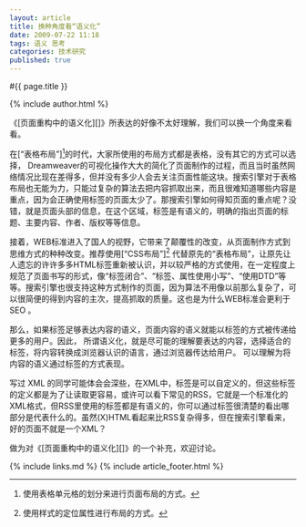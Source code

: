 ```yaml
---
layout: article
title: 换种角度看“语义化”
date: 2009-07-22 11:18
tags: 语义 思考
categories: 技术研究
published: true
---
```


#{{ page.title }}

{% include author.html %}

《[页面重构中的语义化][]》所表达的好像不太好理解，我们可以换一个角度来看看。

在[“表格布局”][^1]的时代，大家所使用的布局方式都是表格，没有其它的方式可以选择， Dreamweaver的可视化操作大大的简化了页面制作的过程，而且当时虽然网络情况比现在差得多，但并没有多少人会去关注页面性能这块。搜索引擎对于表格布局也无能为力，只能过复杂的算法去把内容抓取出来，而且很难知道哪些内容是重点，因为会正确使用标签的页面太少了。那搜索引擎如何得知页面的重点呢？没错，就是页面头部的信息，在这个区域，标签是有语义的，明确的指出页面的标题、主要内容、作者、版权等等信息。

接着，WEB标准进入了国人的视野，它带来了颠覆性的改变，从页面制作方式到思维方式的种种改变。推荐使用[“CSS布局”][^2] 代替原先的“表格布局”，让原先让人遗忘的许许多多HTML标签重新被认识，并以较严格的方式使用，在一定程度上规范了页面书写的形式，像“标签闭合”、“标签、属性使用小写”、“使用DTD”等等。搜索引擎也很支持这种方式制作的页面，因为算法不用像以前那么复杂了，可以很简便的得到内容的主次，提高抓取的质量。这也是为什么WEB标准会更利于 SEO 。

那么，如果标签足够表达内容的语义，页面内容的语义就能以标签的方式被传递给更多的用户。因此， 所谓语义化，就是尽可能的理解要表达的内容，选择适合的标签，将内容转换成浏览器认识的语言，通过浏览器传达给用户。 可以理解为将内容的语义通过标签的方式表现。

写过 XML 的同学可能体会会深些，在XML中，标签是可以自定义的，但这些标签的定义都是为了让读取更容易，或许可以看下常见的RSS，它就是一个标准化的XML格式，但RSS里使用的标签都是有语义的，你可以通过标签很清楚的看出哪部分是代表什么的。虽然(X)HTML看起来比RSS复杂得多，但在搜索引擎看来，好的页面不就是一个XML？

做为对《[页面重构中的语义化][]》的一个补充，欢迎讨论。

[^1]:使用表格单元格的划分来进行页面布局的方式。

[^2]:使用样式的定位属性进行布局的方式。

{% include links.md %}
{% include article_footer.html %}
